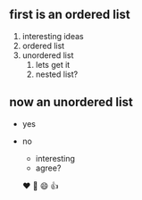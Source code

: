 ## first is an ordered list
1. interesting ideas
2. ordered list 
3. unordered list
   1. lets get it 
   2. nested list?
   
## now an unordered list
* yes
* no 
  * interesting
  * agree?
  
  :heart:
  :tada:
:smile:
:+1:
